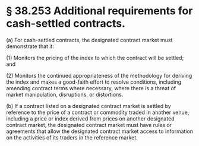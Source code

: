 # § 38.253   Additional requirements for cash-settled contracts.

(a) For cash-settled contracts, the designated contract market must demonstrate that it:


(1) Monitors the pricing of the index to which the contract will be settled; and


(2) Monitors the continued appropriateness of the methodology for deriving the index and makes a good-faith effort to resolve conditions, including amending contract terms where necessary, where there is a threat of market manipulation, disruptions, or distortions.


(b) If a contract listed on a designated contract market is settled by reference to the price of a contract or commodity traded in another venue, including a price or index derived from prices on another designated contract market, the designated contract market must have rules or agreements that allow the designated contract market access to information on the activities of its traders in the reference market.




